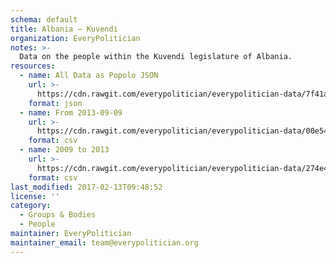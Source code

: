 ```yaml
---
schema: default
title: Albania — Kuvendi
organization: EveryPolitician
notes: >-
  Data on the people within the Kuvendi legislature of Albania.
resources:
  - name: All Data as Popolo JSON
    url: >-
      https://cdn.rawgit.com/everypolitician/everypolitician-data/7f41a2ef6319114da18a88b19daa68336ba30019/data/Albania/Assembly/ep-popolo-v1.0.json
    format: json
  - name: From 2013-09-09
    url: >-
      https://cdn.rawgit.com/everypolitician/everypolitician-data/00e54f0d3bc86be30c6ed05b52623fd5fbae64bd/data/Albania/Assembly/term-8.csv
    format: csv
  - name: 2009 to 2013
    url: >-
      https://cdn.rawgit.com/everypolitician/everypolitician-data/274e4bfe432e70479db2b257bbec7cd359f5fdb4/data/Albania/Assembly/term-7.csv
    format: csv
last_modified: 2017-02-13T09:48:52
license: ''
category:
  - Groups & Bodies
  - People
maintainer: EveryPolitician
maintainer_email: team@everypolitician.org
---
```

